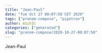 ```yaml
---
title: "Jean-Paul"
date: "Tue Oct 27 00:07:50 CET 2020"
tags: ["prenom-compose", "pipotron"]
author: m1ch3l
categories: ["generated"]
slug: "prenom-compose/2020-10-27-00:07:50"
---
```


Jean-Paul
